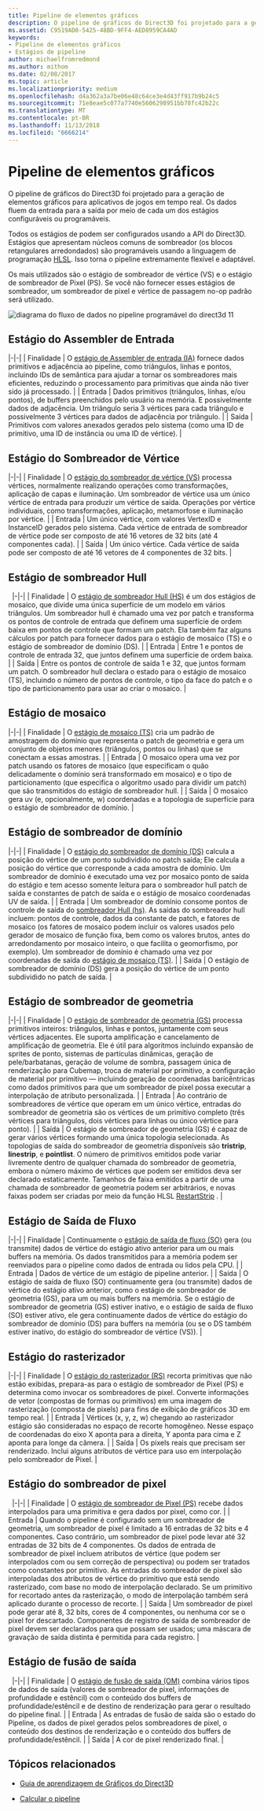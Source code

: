 ```yaml
---
title: Pipeline de elementos gráficos
description: O pipeline de gráficos do Direct3D foi projetado para a geração de elementos gráficos para aplicativos de jogos em tempo real. Os dados fluem da entrada para a saída por meio de cada um dos estágios configuráveis ou programáveis.
ms.assetid: C9519AD0-5425-48BD-9FF4-AED8959CA4AD
keywords:
- Pipeline de elementos gráficos
- Estágios de pipeline
author: michaelfromredmond
ms.author: mithom
ms.date: 02/08/2017
ms.topic: article
ms.localizationpriority: medium
ms.openlocfilehash: d4a362a3a7be06e48c64ce3e4d43ff917b9b24c5
ms.sourcegitcommit: 71e8eae5c077a7740e5606298951bb78fc42b22c
ms.translationtype: MT
ms.contentlocale: pt-BR
ms.lasthandoff: 11/13/2018
ms.locfileid: "6666214"
---
```

# <a name="graphics-pipeline"></a>Pipeline de elementos gráficos


O pipeline de gráficos do Direct3D foi projetado para a geração de elementos gráficos para aplicativos de jogos em tempo real. Os dados fluem da entrada para a saída por meio de cada um dos estágios configuráveis ou programáveis.

Todos os estágios de podem ser configurados usando a API do Direct3D. Estágios que apresentam núcleos comuns de sombreador (os blocos retangulares arredondados) são programáveis usando a linguagem de programação [HLSL](https://msdn.microsoft.com/library/windows/desktop/bb509561). Isso torna o pipeline extremamente flexível e adaptável.

Os mais utilizados são o estágio de sombreador de vértice (VS) e o estágio de sombreador de Pixel (PS). Se você não fornecer esses estágios de sombreador, um sombreador de pixel e vértice de passagem no-op padrão será utilizado.

![diagrama do fluxo de dados no pipeline programável do direct3d 11](images/d3d11-pipeline-stages.jpg)

## <a name="input-assembler-stage"></a>Estágio do Assembler de Entrada

|-|-| | Finalidade | O [estágio de Assembler de entrada (IA)](input-assembler-stage--ia-.md) fornece dados primitivos e adjacência ao pipeline, como triângulos, linhas e pontos, incluindo IDs de semântica para ajudar a tornar os sombreadores mais eficientes, reduzindo o processamento para primitivas que ainda não tiver sido já processado. | | Entrada | Dados primitivos (triângulos, linhas, e/ou pontos), de buffers preenchidos pelo usuário na memória. E possivelmente dados de adjacência. Um triângulo seria 3 vértices para cada triângulo e possivelmente 3 vértices para dados de adjacência por triângulo. | | Saída | Primitivos com valores anexados gerados pelo sistema (como uma ID de primitivo, uma ID de instância ou uma ID de vértice). |

## <a name="vertex-shader-stage"></a>Estágio do Sombreador de Vértice

|-|-| | Finalidade | O [estágio do sombreador de vértice (VS)](vertex-shader-stage--vs-.md) processa vértices, normalmente realizando operações como transformações, aplicação de capas e iluminação. Um sombreador de vértice usa um único vértice de entrada para produzir um vértice de saída. Operações por vértice individuais, como transformações, aplicação, metamorfose e iluminação por vértice. | | Entrada | Um único vértice, com valores VertexID e InstanceID gerados pelo sistema. Cada vértice de entrada de sombreador de vértice pode ser composto de até 16 vetores de 32 bits (até 4 componentes cada). | | Saída | Um único vértice. Cada vértice de saída pode ser composto de até 16 vetores de 4 componentes de 32 bits. |
 
## <a name="hull-shader-stage"></a>Estágio de sombreador Hull
 
|-|-| | Finalidade | O [estágio de sombreador Hull (HS)](hull-shader-stage--hs-.md) é um dos estágios de mosaico, que divide uma única superfície de um modelo em vários triângulos. Um sombreador hull é chamado uma vez por patch e transforma os pontos de controle de entrada que definem uma superfície de ordem baixa em pontos de controle que formam um patch. Ela também faz alguns cálculos por patch para fornecer dados para o estágio de mosaico (TS) e o estágio de sombreador de domínio (DS). | | Entrada | Entre 1 e pontos de controle de entrada 32, que juntos definem uma superfície de ordem baixa. | | Saída | Entre os pontos de controle de saída 1 e 32, que juntos formam um patch. O sombreador hull declara o estado para o estágio de mosaico (TS), incluindo o número de pontos de controle, o tipo da face do patch e o tipo de particionamento para usar ao criar o mosaico. |

## <a name="tessellator-stage"></a>Estágio de mosaico

|-|-| | Finalidade | O [estágio de mosaico (TS)](tessellator-stage--ts-.md) cria um padrão de amostragem do domínio que representa o patch de geometria e gera um conjunto de objetos menores (triângulos, pontos ou linhas) que se conectam a essas amostras. | | Entrada | O mosaico opera uma vez por patch usando os fatores de mosaico (que especificam o quão delicadamente o domínio será transformado em mosaico) e o tipo de particionamento (que especifica o algoritmo usado para dividir um patch) que são transmitidos do estágio de sombreador hull. | | Saída | O mosaico gera uv (e, opcionalmente, w) coordenadas e a topologia de superfície para o estágio de sombreador de domínio. |

## <a name="domain-shader-stage"></a>Estágio de sombreador de domínio

|-|-| | Finalidade | O [estágio do sombreador de domínio (DS)](domain-shader-stage--ds-.md) calcula a posição do vértice de um ponto subdividido no patch saída; Ele calcula a posição do vértice que corresponde a cada amostra de domínio. Um sombreador de domínio é executado uma vez por mosaico ponto de saída do estágio e tem acesso somente leitura para o sombreador hull patch de saída e constantes de patch de saída e o estágio de mosaico coordenadas UV de saída. | | Entrada | Um sombreador de domínio consome pontos de controle de saída do [sombreador Hull (hs)](hull-shader-stage--hs-.md). As saídas do sombreador hull incluem: pontos de controle, dados da constante de patch, e fatores de mosaico (os fatores de mosaico podem incluir os valores usados pelo gerador de mosaico de função fixa, bem como os valores brutos, antes do arredondamento por mosaico inteiro, o que facilita o geomorfismo, por exemplo). Um sombreador de domínio é chamado uma vez por coordenadas de saída do [estágio de mosaico (TS)](tessellator-stage--ts-.md). | | Saída | O estágio de sombreador de domínio (DS) gera a posição do vértice de um ponto subdividido no patch de saída. |

## <a name="geometry-shader-stage"></a>Estágio de sombreador de geometria

|-|-| | Finalidade | O [estágio de sombreador de geometria (GS)](geometry-shader-stage--gs-.md) processa primitivos inteiros: triângulos, linhas e pontos, juntamente com seus vértices adjacentes. Ele suporta amplificação e cancelamento de amplificação de geometria. Ele é útil para algoritmos incluindo expansão de sprites de ponto, sistemas de partículas dinâmicas, geração de pele/barbatanas, geração de volume de sombra, passagem única de renderização para Cubemap, troca de material por primitivo, a configuração de material por primitivo — incluindo geração de coordenadas baricêntricas como dados primitivos para que um sombreador de pixel possa executar a interpolação de atributo personalizada. | | Entrada | Ao contrário de sombreadores de vértice que operam em um único vértice, entradas do sombreador de geometria são os vértices de um primitivo completo (três vértices para triângulos, dois vértices para linhas ou único vértice para ponto). | | Saída | O estágio de sombreador de geometria (GS) é capaz de gerar vários vértices formando uma única topologia selecionada. As topologias de saída do sombreador de geometria disponíveis são <strong>tristrip</strong>, <strong>linestrip</strong>, e <strong>pointlist</strong>. O número de primitivos emitidos pode variar livremente dentro de qualquer chamada do sombreador de geometria, embora o número máximo de vértices que podem ser emitidos deva ser declarado estaticamente. Tamanhos de faixa emitidos a partir de uma chamada de sombreador de geometria podem ser arbitrários, e novas faixas podem ser criadas por meio da função HLSL [RestartStrip](https://msdn.microsoft.com/library/windows/desktop/bb509660) . |

## <a name="stream-output-stage"></a>Estágio de Saída de Fluxo

|-|-| | Finalidade | Continuamente o [estágio de saída de fluxo (SO)](stream-output-stage--so-.md) gera (ou transmite) dados de vértice do estágio ativo anterior para um ou mais buffers na memória. Os dados transmitidos para a memória podem ser reenviados para o pipeline como dados de entrada ou lidos pela CPU. | | Entrada | Dados de vértice de um estágio de pipeline anterior. | | Saída | O estágio de saída de fluxo (SO) continuamente gera (ou transmite) dados de vértice do estágio ativo anterior, como o estágio de sombreador de geometria (GS), para um ou mais buffers na memória. Se o estágio de sombreador de geometria (GS) estiver inativo, e o estágio de saída de fluxo (SO) estiver ativo, ele gera continuamente dados de vértice do estágio do sombreador de domínio (DS) para buffers na memória (ou se o DS também estiver inativo, do estágio do sombreador de vértice (VS)). |

## <a name="rasterizer-stage"></a>Estágio do rasterizador

|-|-| | Finalidade | O [estágio do rasterizador (RS)](rasterizer-stage--rs-.md) recorta primitivas que não estão exibidas, prepara-as para o estágio de sombreador de Pixel (PS) e determina como invocar os sombreadores de pixel. Converte informações de vetor (compostas de formas ou primitivos) em uma imagem de rasterização (composta de pixels) para fins de exibição de gráficos 3D em tempo real. | | Entrada | Vértices (x, y, z, w) chegando ao rasterizador estágio são consideradas no espaço de recorte homogêneo. Nesse espaço de coordenadas do eixo X aponta para a direita, Y aponta para cima e Z aponta para longe da câmera. | | Saída | Os pixels reais que precisam ser renderizado. Inclui alguns atributos de vértice para uso em interpolação pelo sombreador de Pixel. |

## <a name="pixel-shader-stage"></a>Estágio do sombreador de pixel
 
|-|-| | Finalidade | O [estágio de sombreador de Pixel (PS)](pixel-shader-stage--ps-.md) recebe dados interpolados para uma primitiva e gera dados por pixel, como cor. | | Entrada | Quando o pipeline é configurado sem um sombreador de geometria, um sombreador de pixel é limitado a 16 entradas de 32 bits e 4 componentes. Caso contrário, um sombreador de pixel pode levar até 32 entradas de 32 bits de 4 componentes. Os dados de entrada de sombreador de pixel incluem atributos de vértice (que podem ser interpolados com ou sem correção de perspectiva) ou podem ser tratados como constantes por primitivo. As entradas do sombreador de pixel são interpoladas dos atributos de vértice do primitivo que está sendo rasterizado, com base no modo de interpolação declarado. Se um primitivo for recortado antes da rasterização, o modo de interpolação também será aplicado durante o processo de recorte. | | Saída | Um sombreador de pixel pode gerar até 8, 32 bits, cores de 4 componentes, ou nenhuma cor se o pixel for descartado. Componentes de registro de saída de sombreador de pixel devem ser declarados para que possam ser usados; uma máscara de gravação de saída distinta é permitida para cada registro. |

## <a name="output-merger-stage"></a>Estágio de fusão de saída
 
|-|-| | Finalidade | O [estágio de fusão de saída (OM)](output-merger-stage--om-.md) combina vários tipos de dados de saída (valores de sombreador de pixel, informações de profundidade e estêncil) com o conteúdo dos buffers de profundidade/estêncil e de destino de renderização para gerar o resultado do pipeline final. | | Entrada | As entradas de fusão de saída são o estado do Pipeline, os dados de pixel gerados pelos sombreadores de pixel, o conteúdo dos destinos de renderização e o conteúdo dos buffers de profundidade/estêncil. | | Saída | A cor de pixel renderizado final. |

## <a name="related-topics"></a>Tópicos relacionados

- [Guia de aprendizagem de Gráficos do Direct3D](index.md)

- [Calcular o pipeline](compute-pipeline.md)
